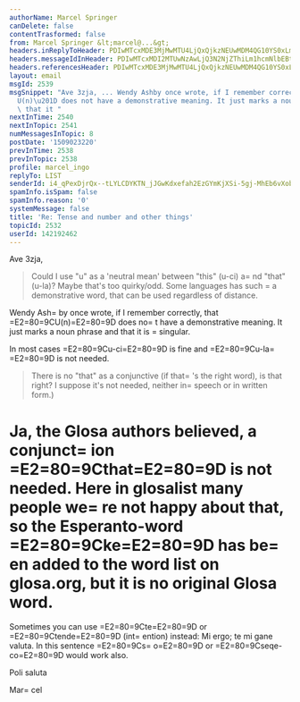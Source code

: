 ```yaml
---
authorName: Marcel Springer
canDelete: false
contentTrasformed: false
from: Marcel Springer &lt;marcel@...&gt;
headers.inReplyToHeader: PDIwMTcxMDE3MjMwMTU4LjQxQjkzNEUwMDM4QG10YS0xLm9wZW5tYWlsYm94Lm9nPg==
headers.messageIdInHeader: PDIwMTcxMDI2MTUwNzAwLjQ3N2NjZThiLm1hcmNlbEBtc3ByaW5nZXIuZGU+
headers.referencesHeader: PDIwMTcxMDE3MjMwMTU4LjQxQjkzNEUwMDM4QG10YS0xLm9wZW5tYWlsYm94Lm9nPg==
layout: email
msgId: 2539
msgSnippet: "Ave 3zja, ... Wendy Ashby once wrote, if I remember correctly, that \u201C\
  U(n)\u201D does not have a demonstrative meaning. It just marks a noun phrase and\
  \ that it "
nextInTime: 2540
nextInTopic: 2541
numMessagesInTopic: 8
postDate: '1509023220'
prevInTime: 2538
prevInTopic: 2538
profile: marcel_ingo
replyTo: LIST
senderId: i4_qPexDjrQx--tLYLCDYKTN_jJGwKdxefah2EzGYmKjXSi-5gj-MhEb6vXobO0WAhmVRGdXuDThU2MUr7iMfxd6pOEpxnBkQvdLrw
spamInfo.isSpam: false
spamInfo.reason: '0'
systemMessage: false
title: 'Re: Tense and number and other things'
topicId: 2532
userId: 142192462
---
```



Ave 3zja, 

 > Could I use "u" as a 'neutral mean' between "this" (u-ci) a=
nd
 > "that" (u-la)? Maybe that's too quirky/odd. Some languages has such
 =
> a demonstrative word, that can be used regardless of distance.

Wendy Ash=
by once wrote, if I remember correctly, that =E2=80=9CU(n)=E2=80=9D does no=
t
have a demonstrative meaning. It just marks a noun phrase and that it
is =
singular. 

In most cases =E2=80=9Cu-ci=E2=80=9D is fine and =E2=80=9Cu-la=
=E2=80=9D is not needed. 


 > There is no "that" as a conjunctive (if that=
's the right word), is
 > that right? I suppose it's not needed, neither in=
 speech or in
 > written form.)

Ja, the Glosa authors believed, a conjunct=
ion =E2=80=9Cthat=E2=80=9D is not needed. 
Here in glosalist many people we=
re not happy about that, so the 
Esperanto-word =E2=80=9Cke=E2=80=9D has be=
en added to the word list on glosa.org,
but it is no original Glosa word. 
=

Sometimes you can use =E2=80=9Cte=E2=80=9D or =E2=80=9Ctende=E2=80=9D (int=
ention) instead:
  Mi ergo; te mi gane valuta. 
In this sentence =E2=80=9Cs=
o=E2=80=9D or =E2=80=9Cseqe-co=E2=80=9D would work also. 

Poli saluta

Mar=
cel


